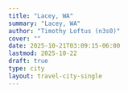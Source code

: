 ```yaml
---
title: "Lacey, WA"
summary: "Lacey, WA"
author: "Timothy Loftus (n3s0)"
cover: ""
date: 2025-10-21T03:09:15-06:00
lastmod: 2025-10-22
draft: true
type: city
layout: travel-city-single
---
```

